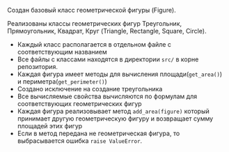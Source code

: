 
Создан базовый класс геометрической фигуры (Figure). 

Реализованы классы геометрических фигур Треугольник, Прямоугольник, Квадрат, Круг (Triangle, Rectangle, Square, Circle).
- Каждый класс располагается в отдельном файле с соответствующим названием
- Все файлы с классами находятся в директории `src/` в корне репозитория.
- Каждая фигура имеет методы для вычисления площади(`get_area()`) и периметра(`get_perimeter()`)
- Создано исключение на создание треугольника
- Все вычисляемые свойства вычисляются по формулам для соответствующих геометрических фигур
- Каждая фигура реализовывает метод `add_area(figure)` который принимает другую геометрическую фигуру и возвращает сумму площадей этих фигур
- Если в метод передана не геометрическая фигура, то выбрасывается ошибка `raise ValueError`.